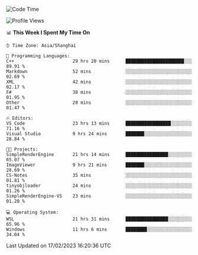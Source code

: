 <!--START_SECTION:waka-->
![Code Time](http://img.shields.io/badge/Code%20Time-659%20hrs%2040%20mins-blue)

![Profile Views](http://img.shields.io/badge/Profile%20Views-0-blue)

📊 **This Week I Spent My Time On** 

```text
⌚︎ Time Zone: Asia/Shanghai

💬 Programming Languages: 
C++                      29 hrs 20 mins      ██████████████████████░░░   89.91 % 
Markdown                 52 mins             ░░░░░░░░░░░░░░░░░░░░░░░░░   02.69 % 
XML                      42 mins             ░░░░░░░░░░░░░░░░░░░░░░░░░   02.17 % 
F#                       38 mins             ░░░░░░░░░░░░░░░░░░░░░░░░░   01.95 % 
Other                    28 mins             ░░░░░░░░░░░░░░░░░░░░░░░░░   01.47 % 

🔥 Editors: 
VS Code                  23 hrs 13 mins      █████████████████░░░░░░░░   71.16 % 
Visual Studio            9 hrs 24 mins       ███████░░░░░░░░░░░░░░░░░░   28.84 % 

🐱‍💻 Projects: 
SimpleRenderEngine       21 hrs 14 mins      ████████████████░░░░░░░░░   65.07 % 
ImageViewer              9 hrs 21 mins       ███████░░░░░░░░░░░░░░░░░░   28.69 % 
CS-Notes                 35 mins             ░░░░░░░░░░░░░░░░░░░░░░░░░   01.81 % 
tinyobjloader            24 mins             ░░░░░░░░░░░░░░░░░░░░░░░░░   01.26 % 
SimpleRenderEngine-VS    23 mins             ░░░░░░░░░░░░░░░░░░░░░░░░░   01.20 % 

💻 Operating System: 
WSL                      21 hrs 31 mins      ████████████████░░░░░░░░░   65.96 % 
Windows                  11 hrs 6 mins       ████████░░░░░░░░░░░░░░░░░   34.04 % 

```


 Last Updated on 17/02/2023 16:20:36 UTC
<!--END_SECTION:waka-->